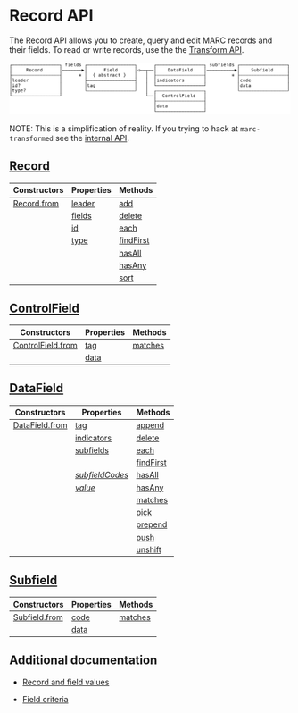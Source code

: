 # Record API

The Record API allows you to create, query and edit MARC records and their fields. To read or write records, use the
the [Transform API](transform-api.md).

![Class diagram for the Record API](record-api-classes.svg)

NOTE: This is a simplification of reality. If you trying to hack at `marc-transformed` see the [internal API](internal-api.md).



## [Record](record-api-record.md)

| Constructors                                   | Properties                             | Methods                                     |
| ---------------------------------------------- | -------------------------------------- | ------------------------------------------- |
| [Record.from](record-api-record.md#recordfrom) | [leader](record-api-record.md#leader)  | [add](record-api-record.md#add)             |
|                                                | [fields](record-api-record.md#fields)  | [delete](record-api-record.md#delete)       |
|                                                | [id](record-api-record.md#id)          | [each](record-api-record.md#each)           |
|                                                | [type](record-api-record.md#type)      | [findFirst](record-api-record.md#findfirst) | 
|                                                |                                        | [hasAll](record-api-record.md#hasall)       |
|                                                |                                        | [hasAny](record-api-record.md#hasany)       |
|                                                |                                        | [sort](record-api-record.md#sort)           |



## [ControlField](record-api-control-field.md)

| Constructors                                                      | Properties                               | Methods                                        |
| ----------------------------------------------------------------- | ---------------------------------------- | ---------------------------------------------- |
| [ControlField.from](record-api-control-field.md#controlfieldfrom) | [tag](record-api-control-field.md#tag)   | [matches](record-api-control-field.md#matches) |
|                                                                   | [data](record-api-control-field.md#data) |                                                |



## [DataField](record-api-data-field.md)

| Constructors                                             | Properties                                                | Methods                                         |
| -------------------------------------------------------- | --------------------------------------------------------- | ----------------------------------------------- |
| [DataField.from](record-api-data-field.md#datafieldfrom) | [tag](record-api-data-field.md#tag)                       | [append](record-api-data-field.md#append)       |
|                                                          | [indicators](record-api-data-field.md#indicators)         | [delete](record-api-data-field.md#delete)       |
|                                                          | [subfields](record-api-data-field.md#subfields)           | [each](record-api-data-field.md#each)           |
|                                                          |                                                           | [findFirst](record-api-data-field.md#findfirst) | 
|                                                          | [*subfieldCodes*](record-api-data-field.md#subfieldcodes) | [hasAll](record-api-data-field.md#hasall)       |
|                                                          | [*value*](record-api-data-field.md#value)                 | [hasAny](record-api-data-field.md#hasany)       |
|                                                          |                                                           | [matches](record-api-data-field.md#matches)     |
|                                                          |                                                           | [pick](record-api-data-field.md#pick)           |
|                                                          |                                                           | [prepend](record-api-data-field.md#prepend)     |
|                                                          |                                                           | [push](record-api-data-field.md#push)           |
|                                                          |                                                           | [unshift](record-api-data-field.md#unshift)     |



## [Subfield](record-api-subfield.md)

| Constructors                                         | Properties                          | Methods                                   |
| ---------------------------------------------------- | ----------------------------------- | ----------------------------------------- |
| [Subfield.from](record-api-subfield.md#subfieldfrom) | [code](record-api-subfield.md#code) | [matches](record-api-subfield.md#matches) |
|                                                      | [data](record-api-subfield.md#data) |                                           |



## Additional documentation

* [Record and field values](record-api-values.md)

* [Field criteria](record-api-field-criteria.md)

